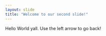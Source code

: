 ```yaml
---
layout: slide
title: "Welcome to our second slide!"
---
```

Hello World yall. 
Use the left arrow to go back!
